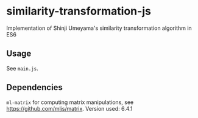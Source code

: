 # similarity-transformation-js

Implementation of Shinji Umeyama's similarity transformation algorithm in ES6

## Usage

See `main.js`.

## Dependencies

`ml-matrix` for computing matrix manipulations, see https://github.com/mljs/matrix. Version used: 6.4.1
